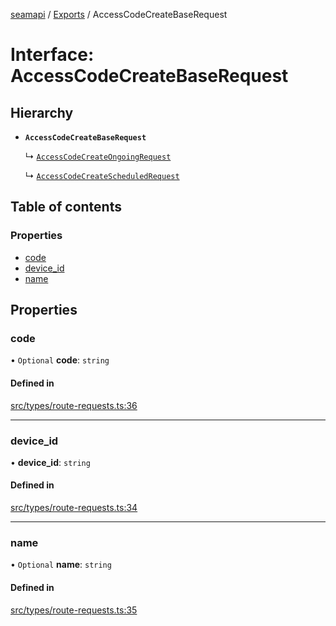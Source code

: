 [seamapi](../README.md) / [Exports](../modules.md) / AccessCodeCreateBaseRequest

# Interface: AccessCodeCreateBaseRequest

## Hierarchy

- **`AccessCodeCreateBaseRequest`**

  ↳ [`AccessCodeCreateOngoingRequest`](AccessCodeCreateOngoingRequest.md)

  ↳ [`AccessCodeCreateScheduledRequest`](AccessCodeCreateScheduledRequest.md)

## Table of contents

### Properties

- [code](AccessCodeCreateBaseRequest.md#code)
- [device\_id](AccessCodeCreateBaseRequest.md#device_id)
- [name](AccessCodeCreateBaseRequest.md#name)

## Properties

### code

• `Optional` **code**: `string`

#### Defined in

[src/types/route-requests.ts:36](https://github.com/hello-seam/seamapi-javascript/blob/main/src/types/route-requests.ts#L36)

___

### device\_id

• **device\_id**: `string`

#### Defined in

[src/types/route-requests.ts:34](https://github.com/hello-seam/seamapi-javascript/blob/main/src/types/route-requests.ts#L34)

___

### name

• `Optional` **name**: `string`

#### Defined in

[src/types/route-requests.ts:35](https://github.com/hello-seam/seamapi-javascript/blob/main/src/types/route-requests.ts#L35)
